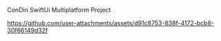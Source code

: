 ConDin SwiftUi Multiplatform Project

https://github.com/user-attachments/assets/d91c8753-838f-4172-bcb8-30f66149d32f
